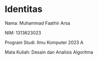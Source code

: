 # Identitas

Nama: Muhammad Faathir Arsa

NIM: 1313623023

Program Studi: Ilmu Komputer 2023 A

Mata Kuliah: Desain dan Analisis Algoritma
